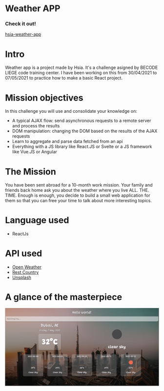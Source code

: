 # Weather APP

### Check it out!
[hsia-weather-app](https://hsia-weather-app.netlify.app/)

# Intro
Weather app is a project made by Hsia. It's a challenge asigned by BECODE LIEGE code training center. I have been working on this from 30/04/2021 to 07/05/2021 to practice how to make a basic React project.

# Mission objectives

In this challenge you will use and consolidate your knowledge on:

- A typical AJAX flow: send asynchronous requests to a remote server and process the results
- DOM manipulation: changing the DOM based on the results of the AJAX requests
- Learn to aggregate and parse data fetched from an api
- Everything with a JS library like React.JS or Svelte or a JS framework like Vue.JS or Angular

# The Mission

You have been sent abroad for a 10-month work mission. Your family and friends back home ask you about the weather where you live ALL. THE. TIME.
Enough is enough, you decide to build a small web application for them so that you can free your time to talk about more interesting topics.

# Language used
- ReactJs

# API used
- [Open Weather](https://openweathermap.org/forecast5)
- [Rest Country](https://restcountries.eu/)
- [Unsplash](https://unsplash.com/developers)


# A glance of the masterpiece
![photo](https://raw.githubusercontent.com/yunhsiaho/new-weather-app/main/weatherapp.png)

